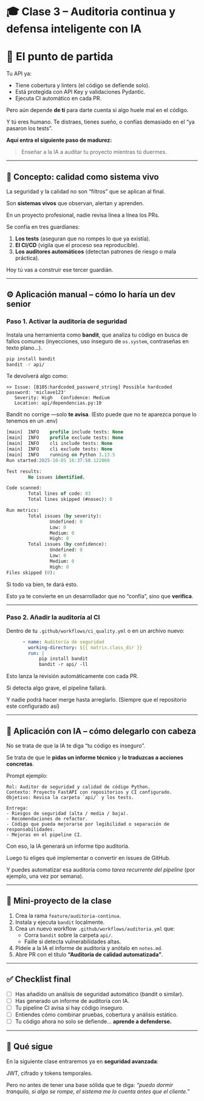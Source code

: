 # 🎓 Clase 3 – Auditoria continua y defensa inteligente con IA

# 🧩 El punto de partida

Tu API ya:

- Tiene cobertura y linters (el código se defiende solo).
- Está protegida con API Key y validaciones Pydantic.
- Ejecuta CI automático en cada PR.

Pero aún depende **de ti** para darte cuenta si algo huele mal en el código.

Y tú eres humano. Te distraes, tienes sueño, o confías demasiado en el “ya pasaron los tests”.

**Aquí entra el siguiente paso de madurez:**

> Enseñar a la IA a auditar tu proyecto mientras tú duermes.
> 

---

## 🧠 Concepto: calidad como sistema vivo

La seguridad y la calidad no son “filtros” que se aplican al final.

Son **sistemas vivos** que observan, alertan y aprenden.

En un proyecto profesional, nadie revisa línea a línea los PRs.

Se confía en tres guardianes:

1. **Los tests** (aseguran que no rompes lo que ya existía).
2. **El CI/CD** (vigila que el proceso sea reproducible).
3. **Los auditores automáticos** (detectan patrones de riesgo o mala práctica).

Hoy tú vas a construir ese tercer guardián.

---

## ⚙️ Aplicación manual – cómo lo haría un dev senior

### Paso 1. Activar la auditoría de seguridad

Instala una herramienta como **bandit**, que analiza tu código en busca de fallos comunes (inyecciones, uso inseguro de `os.system`, contraseñas en texto plano...).

```bash
pip install bandit
bandit -r api/

```

Te devolverá algo como:

```
>> Issue: [B105:hardcoded_password_string] Possible hardcoded password: 'miclave123'
   Severity: High   Confidence: Medium
   Location: api/dependencias.py:10
```

Bandit no corrige —solo **te avisa**. (Esto puede que no te aparezca porque lo tenemos en un .env)

```sql
[main]  INFO    profile include tests: None
[main]  INFO    profile exclude tests: None
[main]  INFO    cli include tests: None
[main]  INFO    cli exclude tests: None
[main]  INFO    running on Python 3.13.5
Run started:2025-10-05 16:37:50.122060

Test results:
        No issues identified.

Code scanned:
        Total lines of code: 83
        Total lines skipped (#nosec): 0

Run metrics:
        Total issues (by severity):
                Undefined: 0
                Low: 0
                Medium: 0
                High: 0
        Total issues (by confidence):
                Undefined: 0
                Low: 0
                Medium: 0
                High: 0
Files skipped (0):
```

Si todo va bien, te dará esto.

Esto ya te convierte en un desarrollador que no “confía”, sino que **verifica**.

---

### Paso 2. Añadir la auditoría al CI

Dentro de tu `.github/workflows/ci_quality.yml` o en un archivo nuevo:

```yaml
      - name: Auditoría de seguridad
        working-directory: ${{ matrix.class_dir }}
        run: |
            pip install bandit
            bandit -r api/ -ll
```

Esto lanza la revisión automáticamente con cada PR.

Si detecta algo grave, el pipeline fallará.

Y nadie podrá hacer merge hasta arreglarlo. (Siempre que el repositorio este configurado así)

---

## 🤖 Aplicación con IA – cómo delegarlo con cabeza

No se trata de que la IA te diga “tu código es inseguro”.

Se trata de que le **pidas un informe técnico** y **lo traduzcas a acciones concretas**.

Prompt ejemplo:

```
Rol: Auditor de seguridad y calidad de código Python.
Contexto: Proyecto FastAPI con repositorios y CI configurado.
Objetivo: Revisa la carpeta `api/` y los tests.

Entrega:
- Riesgos de seguridad (alta / media / baja).
- Recomendaciones de refactor.
- Código que pueda mejorarse por legibilidad o separación de responsabilidades.
- Mejoras en el pipeline CI.
```

Con eso, la IA generará un informe tipo auditoría.

Luego tú eliges qué implementar o convertir en issues de GitHub.

Y puedes automatizar esa auditoría como *tarea recurrente del pipeline* (por ejemplo, una vez por semana).

---

## 🧩 Mini-proyecto de la clase

1. Crea la rama `feature/auditoria-continua`.
2. Instala y ejecuta `bandit` localmente.
3. Crea un nuevo workflow `.github/workflows/auditoria.yml` que:
    - Corra `bandit` sobre la carpeta `api/`.
    - Faille si detecta vulnerabilidades altas.
4. Pídele a la IA el informe de auditoría y anótalo en `notes.md`.
5. Abre PR con el título **“Auditoría de calidad automatizada”**.

---

## ✅ Checklist final

- [ ]  Has añadido un análisis de seguridad automático (bandit o similar).
- [ ]  Has generado un informe de auditoría con IA.
- [ ]  Tu pipeline CI avisa si hay código inseguro.
- [ ]  Entiendes cómo combinar pruebas, cobertura y análisis estático.
- [ ]  Tu código ahora no solo se defiende… **aprende a defenderse.**

---

## 🌱 Qué sigue

En la siguiente clase entraremos ya en **seguridad avanzada**:

JWT, cifrado y tokens temporales.

Pero no antes de tener una base sólida que te diga: *“puedo dormir tranquilo, si algo se rompe, el sistema me lo cuenta antes que el cliente.”*